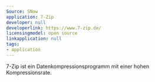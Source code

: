 ```yaml
---
Source: SNow
application: 7-Zip
developer: null
developerlink: https://www.7-zip.de/
licensingmodel: open source
linkapplication: null
tags:
- application
---
```

7-Zip ist ein Datenkompressionsprogramm mit einer hohen Kompressionsrate. 
